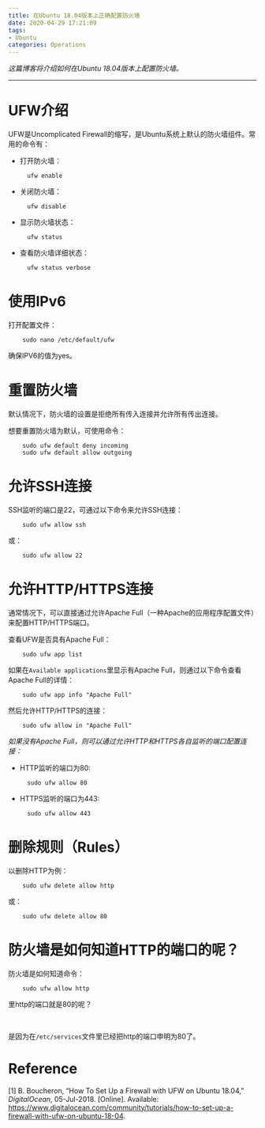 ```yaml
---
title: 在Ubuntu 18.04版本上正确配置防火墙
date: 2020-04-29 17:21:09
tags:
- Ubuntu
categories: Operations
---
```


*这篇博客将介绍如何在Ubuntu 18.04版本上配置防火墙。*

----------------------------------------

# **UFW介绍**
UFW是Uncomplicated Firewall的缩写，是Ubuntu系统上默认的防火墙组件。常用的命令有：
- 打开防火墙：

        ufw enable

- 关闭防火墙：

        ufw disable

- 显示防火墙状态：

        ufw status

- 查看防火墙详细状态：

        ufw status verbose

<!-- more -->

# **使用IPv6**
打开配置文件：

        sudo nano /etc/default/ufw

确保IPV6的值为yes。

# **重置防火墙**
默认情况下，防火墙的设置是拒绝所有传入连接并允许所有传出连接。

想要重置防火墙为默认，可使用命令：

        sudo ufw default deny incoming
        sudo ufw default allow outgoing

# **允许SSH连接**
SSH监听的端口是22，可通过以下命令来允许SSH连接：

        sudo ufw allow ssh

或：

        sudo ufw allow 22

# **允许HTTP/HTTPS连接**
通常情况下，可以直接通过允许Apache Full（一种Apache的应用程序配置文件）来配置HTTP/HTTPS端口。

查看UFW是否具有Apache Full：

        sudo ufw app list

如果在`Available applications`里显示有Apache Full，则通过以下命令查看Apache Full的详情：

        sudo ufw app info "Apache Full"

然后允许HTTP/HTTPS的连接：

        sudo ufw allow in "Apache Full"

*如果没有Apache Full，则可以通过允许HTTP和HTTPS各自监听的端口配置连接：*

- HTTP监听的端口为80:

        sudo ufw allow 80

- HTTPS监听的端口为443:

        sudo ufw allow 443

# **删除规则（Rules）**
以删除HTTP为例：

        sudo ufw delete allow http

或：

        sudo ufw delete allow 80

# **防火墙是如何知道HTTP的端口的呢？**
防火墙是如何知道命令：

        sudo ufw allow http

里http的端口就是80的呢？

<br>

是因为在`/etc/services`文件里已经把http的端口申明为80了。

# **Reference**
[1] B. Boucheron, “How To Set Up a Firewall with UFW on Ubuntu 18.04,” *DigitalOcean*, 05-Jul-2018. [Online]. Available: https://www.digitalocean.com/community/tutorials/how-to-set-up-a-firewall-with-ufw-on-ubuntu-18-04.